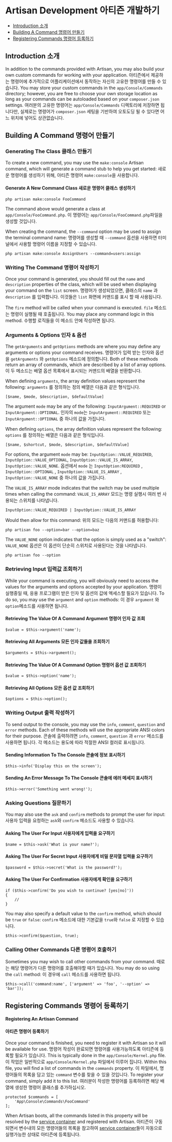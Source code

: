 # Artisan Development 아티즌 개발하기

- [Introduction 소개](#introduction)
- [Building A Command 명령어 만들기](#building-a-command)
- [Registering Commands 명령어 등록하기](#registering-commands)

<a name="introduction"></a>
## Introduction 소개

In addition to the commands provided with Artisan, you may also build your own custom commands for working with your application. 아티즌에서 제공하는 명령어에 추가적으로 어플리케이션에서 동작하는 자신의 고유한 명령어를 만들 수 있습니다. You may store your custom commands in the `app/Console/Commands` directory; however, you are free to choose your own storage location as long as your commands can be autoloaded based on your `composer.json` settings.  여러분의 고유한 명령어는 `app/Console/Commands` 디렉토리에 저장하면 됩니다만, 실제로는 명령어가 `composer.json` 세팅을 기반하여 오토도딩 될 수 있다면 어느 위치에 넣어도 상관없습니다.

<a name="building-a-command"></a>
## Building A Command 명령어 만들기

### Generating The Class 클래스 만들기

To create a new command, you may use the `make:console` Artisan command, which will generate a command stub to help you get started: 새로운 명령어를 생성하기 위해, 아티즌 명령어 `make:console`을 사용합니다. 

#### Generate A New Command Class 새로운 명령어 클래스 생성하기

	php artisan make:console FooCommand

The command above would generate a class at `app/Console/FooCommand.php`. 이 명령어는 `app/Console/FooCommand.php`파일을 생성할 것입니다. 

When creating the command, the `--command` option may be used to assign the terminal command name: 명령어를 생성할 때 `--command` 옵션을 사용하면 터미널에서 사용할 명령어 이름을 지정할 수 있습니다. 

	php artisan make:console AssignUsers --command=users:assign

### Writing The Command 명령어 작성하기

Once your command is generated, you should fill out the `name` and `description` properties of the class, which will be used when displaying your command on the `list` screen. 명령어가 생성되었으면, 클래스의 `name` 과 `description` 를 입력합니다. 이것들은 `list` 화면에 커맨드를 표시 할 때 사용됩니다.

The `fire` method will be called when your command is executed. `file` 메소드는 명령이 실행될 때 호출됩니다. You may place any command logic in this method. 수행할 로직들을 이 메소드 안에 작성하면 됩니다. 

### Arguments & Options 인자 & 옵션

The `getArguments` and `getOptions` methods are where you may define any arguments or options your command receives. 명령어가 입력 받는 인자와 옵션을 `getArguments` 와 `getOptions` 메소드에 정의합니다. Both of these methods return an array of commands, which are described by a list of array options. 이 두 메소드는 배열 옵션 목록에서 표시되는 커맨드의 배열을 반환합니다. 

When defining `arguments`, the array definition values represent the following:
`arguments` 를 정의하는 정의 배열은 다음과 같은 형식입니다. 

	[$name, $mode, $description, $defaultValue]

The argument `mode` may be any of the following: `InputArgument::REQUIRED` or `InputArgument::OPTIONAL`. 인자의 `mode`는 `InputArgument::REQUIRED` 또는 `InputArgument::OPTIONAL` 중 하나의 값을 가집니다. 

When defining `options`, the array definition values represent the following:
`options` 를 정의하는 배열은 다음과 같은 형식입니다.

	[$name, $shortcut, $mode, $description, $defaultValue]

For options, the argument `mode` may be: `InputOption::VALUE_REQUIRED`, `InputOption::VALUE_OPTIONAL`, `InputOption::VALUE_IS_ARRAY`, `InputOption::VALUE_NONE`. 옵션에서 `mode` 는 `InputOption:REQUIRED` , `InputOption::OPTIONAL` , `InputOption::VALUE_IS_ARRAY` , `InputOption::VALUE_NONE` 중 하나의 값을 가집니다. 

The `VALUE_IS_ARRAY` mode indicates that the switch may be used multiple times when calling the command: `VALUE_IS_ARRAY` 모드는 명령 실행시 여러 번 사용되는 스위치를 나타냅니다.

	InputOption::VALUE_REQUIRED | InputOption::VALUE_IS_ARRAY
	
Would then allow for this command:
위의 모드는 다음의 커맨드를 허용합니다:

	php artisan foo --option=bar --option=baz

The `VALUE_NONE` option indicates that the option is simply used as a "switch":
`VALUE_NONE` 옵션은 이 옵션이 단순히 스위치로 사용된다는 것을 나타냅니다.

	php artisan foo --option

### Retrieving Input 입력값 조회하기

While your command is executing, you will obviously need to access the values for the arguments and options accepted by your application. 명령이 실행중일 때, 응용 프로그램이 받은 인자 및 옵션의 값에 엑세스할 필요가 있습니다. To do so, you may use the `argument` and `option` methods: 이 경우 `argument` 와 `option`메소드를 사용하면 됩니다. 

#### Retrieving The Value Of A Command Argument 명령어 인자 값 조회

	$value = $this->argument('name');

#### Retrieving All Arguments 모든 인자 값들을 조회하기

	$arguments = $this->argument();

#### Retrieving The Value Of A Command Option 명령어 옵션 값 조회하기

	$value = $this->option('name');

#### Retrieving All Options 모든 옵션 값 조회하기

	$options = $this->option();

### Writing Output 출력 작성하기

To send output to the console, you may use the `info`, `comment`, `question` and `error` methods. Each of these methods will use the appropriate ANSI colors for their purpose. 콘솔에 출력하려면 `info`, `comment`, `question` 과 `error` 메소드를 사용하면 됩니다. 각 메소드는 용도에 따라 적절한 ANSI 컬러로 표시됩니다. 

#### Sending Information To The Console 콘솔에 정보 표시하기

	$this->info('Display this on the screen');

#### Sending An Error Message To The Console 콘솔에 에러 메세지 표시하기

	$this->error('Something went wrong!');

### Asking Questions 질문하기 

You may also use the `ask` and `confirm` methods to prompt the user for input:
사용자 입력을 요청하는 `ask`와 `confirm` 메소드도 사용할 수 있습니다. 

#### Asking The User For Input 사용자에게 입력을 요구하기

	$name = $this->ask('What is your name?');

#### Asking The User For Secret Input 사용자에게 비밀 문자열 입력을 요구하기

	$password = $this->secret('What is the password?');

#### Asking The User For Confirmation 사용자에게 확인을 요구하기

	if ($this->confirm('Do you wish to continue? [yes|no]'))
	{
		//
	}

You may also specify a default value to the `confirm` method, which should be `true` or `false`: `confirm` 메소드에 대한 기본값을 `true`와 `false` 로 지정할 수 있습니다. 

	$this->confirm($question, true);

### Calling Other Commands 다른 명령어 호출하기 

Sometimes you may wish to call other commands from your command. 때로는 해당 명령어가 다른 명령어를 호출해야할 때가 있습니다. You may do so using the `call` method: 이 경우에 `call` 메소드를 사용하면 됩니다. 

	$this->call('command:name', ['argument' => 'foo', '--option' => 'bar']);

<a name="registering-commands"></a>
## Registering Commands 명령어 등록하기

#### Registering An Artisan Command
#### 아티즌 명령어 등록하기

Once your command is finished, you need to register it with Artisan so it will be available for use. 명령어 작성이 완료되면 명령어를 사용가능하도록 아티즌에 등록할 필요가 있습니다. This is typically done in the `app/Console/Kernel.php` file. 이 작업은 일반적으로 `app/Console/Kernel.php` 파일에서 이루어 집니다. Within this file, you will find a list of commands in the `commands` property. 이 파일에서, 명령어들의 목록을 담고 있는 `command` 변수를 찾을 수 있을 것입니다. To register your command, simply add it to this list. 여러분이 작성한 명령어를 등록하려면 해당 배열에 생성한 명령어 클래스를 추가하십시오. 

	protected $commands = [
		'App\Console\Commands\FooCommand'
	];

When Artisan boots, all the commands listed in this property will be resolved by the [service container](/docs/5.0/container) and registered with Artisan. 아티즌이 구동되면서 변수내의 모든 명령어들의 목록을 참고하여 [service container](/docs/5.0/container)들이 자동으로 실행가능한 상태로 아티즌에 등록됩니다. 
